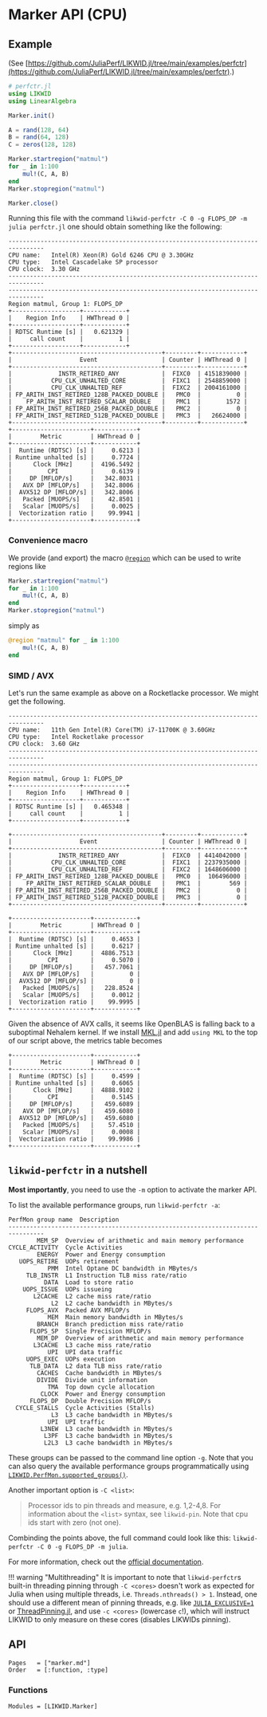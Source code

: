 # Marker API (CPU)

## Example

(See [https://github.com/JuliaPerf/LIKWID.jl/tree/main/examples/perfctr](https://github.com/JuliaPerf/LIKWID.jl/tree/main/examples/perfctr).)

```julia
# perfctr.jl
using LIKWID
using LinearAlgebra

Marker.init()

A = rand(128, 64)
B = rand(64, 128)
C = zeros(128, 128)

Marker.startregion("matmul")
for _ in 1:100
    mul!(C, A, B)
end
Marker.stopregion("matmul")

Marker.close()
```

Running this file with the command `likwid-perfctr -C 0 -g FLOPS_DP -m julia perfctr.jl` one should obtain something like the following:
```
--------------------------------------------------------------------------------
CPU name:	Intel(R) Xeon(R) Gold 6246 CPU @ 3.30GHz
CPU type:	Intel Cascadelake SP processor
CPU clock:	3.30 GHz
--------------------------------------------------------------------------------
--------------------------------------------------------------------------------
Region matmul, Group 1: FLOPS_DP
+-------------------+------------+
|    Region Info    | HWThread 0 |
+-------------------+------------+
| RDTSC Runtime [s] |   0.621329 |
|     call count    |          1 |
+-------------------+------------+
+------------------------------------------+---------+------------+
|                   Event                  | Counter | HWThread 0 |
+------------------------------------------+---------+------------+
|             INSTR_RETIRED_ANY            |  FIXC0  | 4151839000 |
|           CPU_CLK_UNHALTED_CORE          |  FIXC1  | 2548859000 |
|           CPU_CLK_UNHALTED_REF           |  FIXC2  | 2004161000 |
| FP_ARITH_INST_RETIRED_128B_PACKED_DOUBLE |   PMC0  |          0 |
|    FP_ARITH_INST_RETIRED_SCALAR_DOUBLE   |   PMC1  |       1572 |
| FP_ARITH_INST_RETIRED_256B_PACKED_DOUBLE |   PMC2  |          0 |
| FP_ARITH_INST_RETIRED_512B_PACKED_DOUBLE |   PMC3  |   26624000 |
+------------------------------------------+---------+------------+
+----------------------+------------+
|        Metric        | HWThread 0 |
+----------------------+------------+
|  Runtime (RDTSC) [s] |     0.6213 |
| Runtime unhalted [s] |     0.7724 |
|      Clock [MHz]     |  4196.5492 |
|          CPI         |     0.6139 |
|     DP [MFLOP/s]     |   342.8031 |
|   AVX DP [MFLOP/s]   |   342.8006 |
|  AVX512 DP [MFLOP/s] |   342.8006 |
|   Packed [MUOPS/s]   |    42.8501 |
|   Scalar [MUOPS/s]   |     0.0025 |
|  Vectorization ratio |    99.9941 |
+----------------------+------------+
```

### Convenience macro

We provide (and export) the macro [`@region`](@ref) which can be used to write regions like

```julia
Marker.startregion("matmul")
for _ in 1:100
    mul!(C, A, B)
end
Marker.stopregion("matmul")
```

simply as

```julia
@region "matmul" for _ in 1:100
    mul!(C, A, B)
end
```

### SIMD / AVX

Let's run the same example as above on a Rocketlacke processor. We might get the following.
```
--------------------------------------------------------------------------------
CPU name:	11th Gen Intel(R) Core(TM) i7-11700K @ 3.60GHz
CPU type:	Intel Rocketlake processor
CPU clock:	3.60 GHz
--------------------------------------------------------------------------------
--------------------------------------------------------------------------------
Region matmul, Group 1: FLOPS_DP
+-------------------+------------+
|    Region Info    | HWThread 0 |
+-------------------+------------+
| RDTSC Runtime [s] |   0.465348 |
|     call count    |          1 |
+-------------------+------------+

+------------------------------------------+---------+------------+
|                   Event                  | Counter | HWThread 0 |
+------------------------------------------+---------+------------+
|             INSTR_RETIRED_ANY            |  FIXC0  | 4414042000 |
|           CPU_CLK_UNHALTED_CORE          |  FIXC1  | 2237935000 |
|           CPU_CLK_UNHALTED_REF           |  FIXC2  | 1648606000 |
| FP_ARITH_INST_RETIRED_128B_PACKED_DOUBLE |   PMC0  |  106496000 |
|    FP_ARITH_INST_RETIRED_SCALAR_DOUBLE   |   PMC1  |        569 |
| FP_ARITH_INST_RETIRED_256B_PACKED_DOUBLE |   PMC2  |          0 |
| FP_ARITH_INST_RETIRED_512B_PACKED_DOUBLE |   PMC3  |          0 |
+------------------------------------------+---------+------------+

+----------------------+------------+
|        Metric        | HWThread 0 |
+----------------------+------------+
|  Runtime (RDTSC) [s] |     0.4653 |
| Runtime unhalted [s] |     0.6217 |
|      Clock [MHz]     |  4886.7513 |
|          CPI         |     0.5070 |
|     DP [MFLOP/s]     |   457.7061 |
|   AVX DP [MFLOP/s]   |          0 |
|  AVX512 DP [MFLOP/s] |          0 |
|   Packed [MUOPS/s]   |   228.8524 |
|   Scalar [MUOPS/s]   |     0.0012 |
|  Vectorization ratio |    99.9995 |
+----------------------+------------+
```

Given the absence of AVX calls, it seems like OpenBLAS is falling back to a suboptimal Nehalem kernel. If we install [MKL.jl](https://github.com/JuliaLinearAlgebra/MKL.jl) and add `using MKL` to the top of our script above, the metrics table becomes

```
+----------------------+------------+
|        Metric        | HWThread 0 |
+----------------------+------------+
|  Runtime (RDTSC) [s] |     0.4599 |
| Runtime unhalted [s] |     0.6065 |
|      Clock [MHz]     |  4888.9102 |
|          CPI         |     0.5145 |
|     DP [MFLOP/s]     |   459.6089 |
|   AVX DP [MFLOP/s]   |   459.6080 |
|  AVX512 DP [MFLOP/s] |   459.6080 |
|   Packed [MUOPS/s]   |    57.4510 |
|   Scalar [MUOPS/s]   |     0.0008 |
|  Vectorization ratio |    99.9986 |
+----------------------+------------+
```

## `likwid-perfctr` in a nutshell

**Most importantly**, you need to use the `-m` option to activate the marker API.

To list the available performance groups, run `likwid-perfctr -a`:
```
PerfMon group name	Description
--------------------------------------------------------------------------------
        MEM_SP	Overview of arithmetic and main memory performance
CYCLE_ACTIVITY	Cycle Activities
        ENERGY	Power and Energy consumption
   UOPS_RETIRE	UOPs retirement
           PMM	Intel Optane DC bandwidth in MBytes/s
     TLB_INSTR	L1 Instruction TLB miss rate/ratio
          DATA	Load to store ratio
    UOPS_ISSUE	UOPs issueing
       L2CACHE	L2 cache miss rate/ratio
            L2	L2 cache bandwidth in MBytes/s
     FLOPS_AVX	Packed AVX MFLOP/s
           MEM	Main memory bandwidth in MBytes/s
        BRANCH	Branch prediction miss rate/ratio
      FLOPS_SP	Single Precision MFLOP/s
        MEM_DP	Overview of arithmetic and main memory performance
       L3CACHE	L3 cache miss rate/ratio
           UPI	UPI data traffic
     UOPS_EXEC	UOPs execution
      TLB_DATA	L2 data TLB miss rate/ratio
        CACHES	Cache bandwidth in MBytes/s
        DIVIDE	Divide unit information
           TMA	Top down cycle allocation
         CLOCK	Power and Energy consumption
      FLOPS_DP	Double Precision MFLOP/s
  CYCLE_STALLS	Cycle Activities (Stalls)
            L3	L3 cache bandwidth in MBytes/s
           UPI	UPI traffic
         L3NEW	L3 cache bandwidth in MBytes/s
          L3PF	L3 cache bandwidth in MBytes/s
          L2L3	L3 cache bandwidth in MBytes/s
```
These groups can be passed to the command line option `-g`. Note that you can also query the available performance groups programmatically using [`LIKWID.PerfMon.supported_groups()`](@ref).

Another important option is `-C <list>`:
> Processor ids to pin threads and measure, e.g. 1,2-4,8. For information about the `<list>` syntax, see `likwid-pin`.
Note that cpu ids start with zero (not one).

Combinding the points above, the full command could look like this: `likwid-perfctr -C 0 -g FLOPS_DP -m julia`.

For more information, check out the [official documentation](https://github.com/RRZE-HPC/likwid/wiki/likwid-perfctr).

!!! warning "Multithreading"
    It is important to note that `likwid-perfctr`s built-in threading pinning through `-C <cores>` doesn't work as expected for Julia when using multiple threads, i.e. `Threads.nthreads() > 1`.
    Instead, one should use a different mean of pinning threads, e.g. like [`JULIA_EXCLUSIVE=1`](https://docs.julialang.org/en/v1/manual/environment-variables/#JULIA_EXCLUSIVE) or [ThreadPinning.jl](https://github.com/carstenbauer/ThreadPinning.jl), and use `-c <cores>` (lowercase `c`!),
    which will instruct LIKWID to only measure on these cores (disables LIKWIDs pinning).

## API

```@index
Pages   = ["marker.md"]
Order   = [:function, :type]
```

### Functions

```@autodocs
Modules = [LIKWID.Marker]
```
